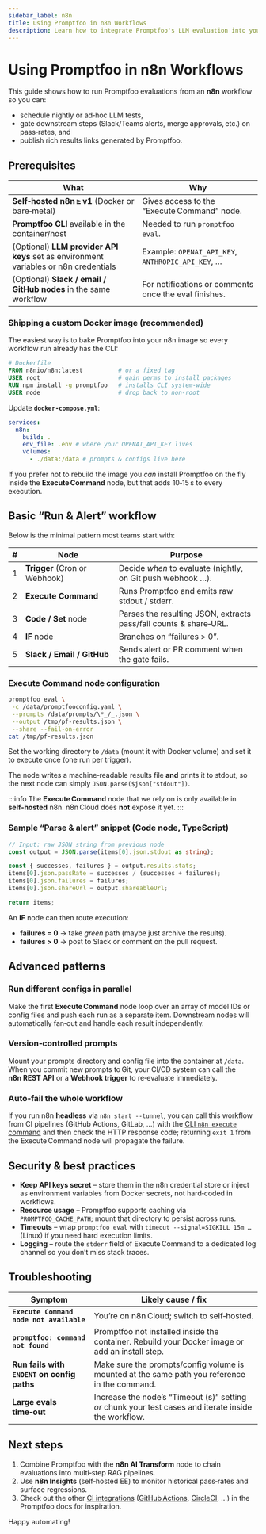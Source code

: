 ```yaml
---
sidebar_label: n8n
title: Using Promptfoo in n8n Workflows
description: Learn how to integrate Promptfoo's LLM evaluation into your n8n workflows for automated testing, security and quality gates, and result sharing
---
```


# Using Promptfoo in n8n Workflows

This guide shows how to run Promptfoo evaluations from an **n8n** workflow so you can:

- schedule nightly or ad‑hoc LLM tests,
- gate downstream steps (Slack/Teams alerts, merge approvals, etc.) on pass‑rates, and
- publish rich results links generated by Promptfoo.

## Prerequisites

| What                                                                                 | Why                                                   |
| ------------------------------------------------------------------------------------ | ----------------------------------------------------- |
| **Self‑hosted n8n ≥ v1** (Docker or bare‑metal)                                      | Gives access to the “Execute Command” node.           |
| **Promptfoo CLI** available in the container/host                                    | Needed to run `promptfoo eval`.                       |
| (Optional) **LLM provider API keys** set as environment variables or n8n credentials | Example: `OPENAI_API_KEY`, `ANTHROPIC_API_KEY`, …     |
| (Optional) **Slack / email / GitHub nodes** in the same workflow                     | For notifications or comments once the eval finishes. |

### Shipping a custom Docker image (recommended)

The easiest way is to bake Promptfoo into your n8n image so every workflow run already has the CLI:

```dockerfile
# Dockerfile
FROM n8nio/n8n:latest          # or a fixed tag
USER root                      # gain perms to install packages
RUN npm install -g promptfoo   # installs CLI system‑wide
USER node                      # drop back to non‑root
```

Update **`docker‑compose.yml`**:

```yaml
services:
  n8n:
    build: .
    env_file: .env # where your OPENAI_API_KEY lives
    volumes:
      - ./data:/data # prompts & configs live here
```

If you prefer not to rebuild the image you _can_ install Promptfoo on the fly inside the
**Execute Command** node, but that adds 10‑15 s to every execution.

## Basic “Run & Alert” workflow

Below is the minimal pattern most teams start with:

| #   | Node                          | Purpose                                                           |
| --- | ----------------------------- | ----------------------------------------------------------------- |
| 1   | **Trigger** (Cron or Webhook) | Decide _when_ to evaluate (nightly, on Git push webhook …).       |
| 2   | **Execute Command**           | Runs Promptfoo and emits raw stdout / stderr.                     |
| 3   | **Code / Set** node           | Parses the resulting JSON, extracts pass/fail counts & share‑URL. |
| 4   | **IF** node                   | Branches on “failures > 0”.                                       |
| 5   | **Slack / Email / GitHub**    | Sends alert or PR comment when the gate fails.                    |

### Execute Command node configuration

```sh
promptfoo eval \
 -c /data/promptfooconfig.yaml \
 --prompts /data/prompts/\*_/_.json \
 --output /tmp/pf-results.json \
 --share --fail-on-error
cat /tmp/pf-results.json
```

Set the working directory to `/data` (mount it with Docker volume) and set it to execute once (one run per trigger).

The node writes a machine‑readable results file **and** prints it to stdout,
so the next node can simply `JSON.parse($json["stdout"])`.

:::info
The **Execute Command** node that we rely on is only available in **self‑hosted** n8n. n8n Cloud does **not** expose it yet.
:::

### Sample “Parse & alert” snippet (Code node, TypeScript)

```ts
// Input: raw JSON string from previous node
const output = JSON.parse(items[0].json.stdout as string);

const { successes, failures } = output.results.stats;
items[0].json.passRate = successes / (successes + failures);
items[0].json.failures = failures;
items[0].json.shareUrl = output.shareableUrl;

return items;
```

An **IF** node can then route execution:

- **failures = 0** → take _green_ path (maybe just archive the results).
- **failures > 0** → post to Slack or comment on the pull request.

## Advanced patterns

### Run different configs in parallel

Make the first **Execute Command** node loop over an array of model IDs or config
files and push each run as a separate item.
Downstream nodes will automatically fan‑out and handle each result independently.

### Version‑controlled prompts

Mount your prompts directory and config file into the container at
`/data`. When you commit new prompts to Git, your CI/CD system can call the
**n8n REST API** or a **Webhook trigger** to re‑evaluate immediately.

### Auto‑fail the whole workflow

If you run n8n **headless** via `n8n start --tunnel`, you can call this workflow
from CI pipelines (GitHub Actions, GitLab, …) with the [CLI `n8n execute`
command](https://docs.n8n.io/hosting/cli-commands/) and then check the HTTP
response code; returning `exit 1` from the Execute Command node will propagate
the failure.

## Security & best practices

- **Keep API keys secret** – store them in the n8n credential store or inject as
  environment variables from Docker secrets, not hard‑coded in workflows.
- **Resource usage** – Promptfoo supports caching via
  `PROMPTFOO_CACHE_PATH`; mount that directory to persist across runs.
- **Timeouts** – wrap `promptfoo eval` with `timeout --signal=SIGKILL 15m …`
  (Linux) if you need hard execution limits.
- **Logging** – route the `stderr` field of Execute Command to a dedicated log
  channel so you don’t miss stack traces.

## Troubleshooting

| Symptom                                     | Likely cause / fix                                                                                    |
| ------------------------------------------- | ----------------------------------------------------------------------------------------------------- |
| **`Execute Command node not available`**    | You’re on n8n Cloud; switch to self‑hosted.                                                           |
| **`promptfoo: command not found`**          | Promptfoo not installed inside the container. Rebuild your Docker image or add an install step.       |
| **Run fails with `ENOENT` on config paths** | Make sure the prompts/config volume is mounted at the same path you reference in the command.         |
| **Large evals time‑out**                    | Increase the node’s “Timeout (s)” setting _or_ chunk your test cases and iterate inside the workflow. |

## Next steps

1. Combine Promptfoo with the **n8n AI Transform** node to chain evaluations
   into multi‑step RAG pipelines.
2. Use **n8n Insights** (self‑hosted EE) to monitor historical pass‑rates and
   surface regressions.
3. Check out the other [CI integrations](/./ci-cd) ([GitHub Actions](./github-action.md), [CircleCI](./circle-ci.md), …) in the Promptfoo docs for inspiration.

Happy automating!
